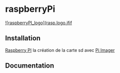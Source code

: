 # raspberryPi

[comment]: <> (logo)        
[![raspberryPI_logo](rasp.logo.jfif](https://www.raspberrypi.com/)


   
Installation
------------
[Raspberry PI][1] la création de la carte sd avec [Pi Imager]


Documentation
-------------




[1]: https://www.raspberrypi.com/
[Pi Imager]: https://www.raspberrypi.com/software/



